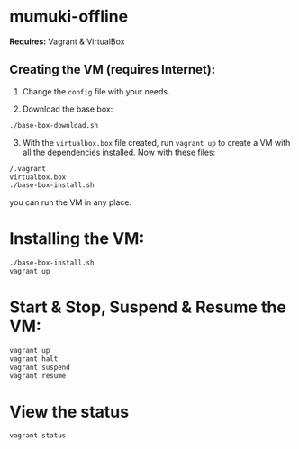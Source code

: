 # mumuki-offline


**Requires:** Vagrant & VirtualBox


## Creating the VM (requires Internet):

1) Change the `config` file with your needs.

2) Download the base box:
```bash
./base-box-download.sh
```

3) With the `virtualbox.box` file created, run `vagrant up` to create a VM with all the dependencies installed. Now with these files:

```bash
/.vagrant
virtualbox.box
./base-box-install.sh
```

you can run the VM in any place.

# Installing the VM:
```bash
./base-box-install.sh
vagrant up
```

# Start & Stop, Suspend & Resume the VM:
```bash
vagrant up
vagrant halt
vagrant suspend
vagrant resume
```

# View the status
```bash
vagrant status
```
